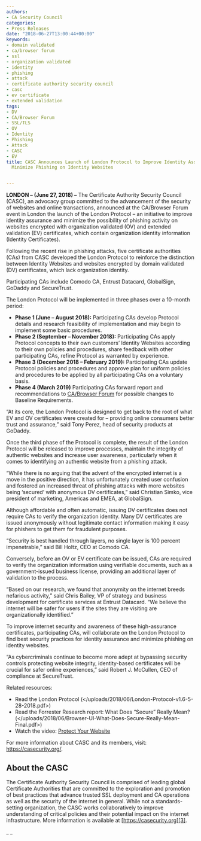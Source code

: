 ```yaml
---
authors:
- CA Security Council
categories:
- Press Releases
date: "2018-06-27T13:00:44+00:00"
keywords:
- domain validated
- ca/browser forum
- ssl
- organization validated
- identity
- phishing
- attack
- certificate authority security council
- casc
- ev certificate
- extended validation
tags:
- DV
- CA/Browser Forum
- SSL/TLS
- OV
- Identity
- Phishing
- Attack
- CASC
- EV
title: CASC Announces Launch of London Protocol to Improve Identity Assurance and
  Minimize Phishing on Identity Websites


---
```

**LONDON – (June 27, 2018) –** The Certificate Authority Security Council (CASC), an advocacy group committed to the advancement of the security of websites and online transactions, announced at the CA/Browser Forum event in London the launch of the London Protocol – an initiative to improve identity assurance and minimize the possibility of phishing activity on websites encrypted with organization validated (OV) and extended validation (EV) certificates, which contain organization identity information (Identity Certificates).

Following the recent rise in phishing attacks, five certificate authorities (CAs) from CASC developed the London Protocol to reinforce the distinction between Identity Websites and websites encrypted by domain validated (DV) certificates, which lack organization identity.

Participating CAs include Comodo CA, Entrust Datacard, GlobalSign, GoDaddy and SecureTrust.

The London Protocol will be implemented in three phases over a 10-month period:

  * **Phase 1 (June – August 2018):** Participating CAs develop Protocol details and research feasibility of implementation and may begin to implement some basic procedures.
  * **Phase 2 (September – November 2018):** Participating CAs apply Protocol concepts to their own customers’ Identity Websites according to their own policies and procedures, share feedback with other participating CAs, refine Protocol as warranted by experience.
  * **Phase 3 (December 2018 – February 2019):** Participating CAs update Protocol policies and procedures and approve plan for uniform policies and procedures to be applied by all participating CAs on a voluntary basis.
  * **Phase 4 (March 2019)** Participating CAs forward report and recommendations to [CA/Browser Forum][1] for possible changes to Baseline Requirements.

“At its core, the London Protocol is designed to get back to the root of what EV and OV certificates were created for – providing online consumers better trust and assurance,” said Tony Perez, head of security products at GoDaddy.

Once the third phase of the Protocol is complete, the result of the London Protocol will be released to improve processes, maintain the integrity of authentic websites and increase user awareness, particularly when it comes to identifying an authentic website from a phishing attack.

“While there is no arguing that the advent of the encrypted internet is a move in the positive direction, it has unfortunately created user confusion and fostered an increased threat of phishing attacks with more websites being ‘secured’ with anonymous DV certificates,” said Christian Simko, vice president of marketing, Americas and EMEA, at GlobalSign.

Although affordable and often automatic, issuing DV certificates does not require CAs to verify the organization identity. Many DV certificates are issued anonymously without legitimate contact information making it easy for phishers to get them for fraudulent purposes.

“Security is best handled through layers, no single layer is 100 percent impenetrable,” said Bill Holtz, CEO at Comodo CA.

Conversely, before an OV or EV certificate can be issued, CAs are required to verify the organization information using verifiable documents, such as a government-issued business license, providing an additional layer of validation to the process.

“Based on our research, we found that anonymity on the internet breeds nefarious activity,” said Chris Bailey, VP of strategy and business development for certificate services at Entrust Datacard. “We believe the internet will be safer for users if the sites they are visiting are organizationally identified.”

To improve internet security and awareness of these high-assurance certificates, participating CAs, will collaborate on the London Protocol to find best security practices for identity assurance and minimize phishing on identity websites.

“As cybercriminals continue to become more adept at bypassing security controls protecting website integrity, identity-based certificates will be crucial for safer online experiences,” said Robert J. McCullen, CEO of compliance at SecureTrust.

Related resources:

  * Read the London Protocol (</uploads/2018/06/London-Protocol-v1.6-5-28-2018.pdf>)
  * Read the Forrester Research report: What Does “Secure” Really Mean? (</uploads/2018/06/Browser-UI-What-Does-Secure-Really-Mean-Final.pdf>)
  * Watch the video: [Protect Your Website][2]

For more information about CASC and its members, visit: <https://casecurity.org/>.

## About the CASC

The Certificate Authority Security Council is comprised of leading global Certificate Authorities that are committed to the exploration and promotion of best practices that advance trusted SSL deployment and CA operations as well as the security of the internet in general. While not a standards-setting organization, the CASC works collaboratively to improve understanding of critical policies and their potential impact on the internet infrastructure. More information is available at [https://casecurity.org][3].

_ _

 [1]: https://cabforum.org/baseline-requirements-documents/
 [2]: https://youtu.be/Lih02sa9NZc
 [3]: https://casecurity.org/